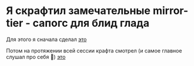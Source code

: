 
# Я скрафтил замечательные mirror-tier - сапогс для блид глада

Для этого я сначала сделал [это](evolution_manual.md)

Потом на протяжении всей сессии крафта смотрел (и самое главное слушал про себя 🤨) [это](amogus_lore.md)
